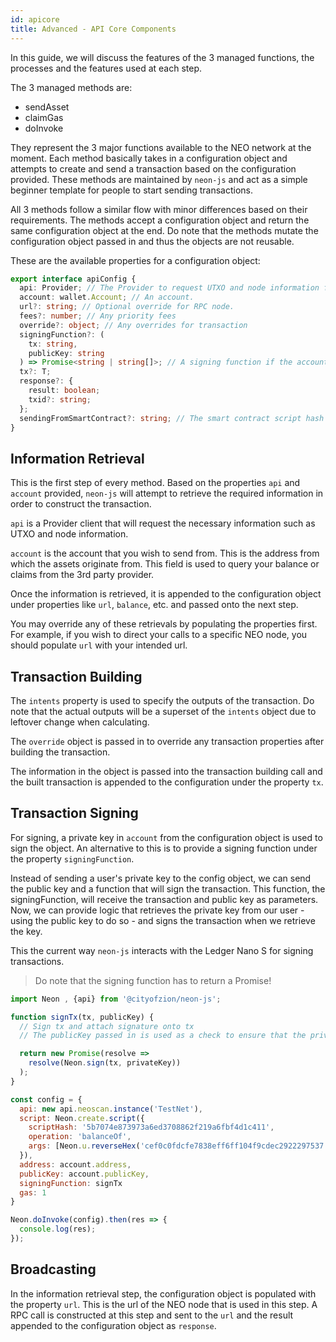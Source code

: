 ```yaml
---
id: apicore
title: Advanced - API Core Components
---
```


In this guide, we will discuss the features of the 3 managed functions, the processes and the features used at each step.

The 3 managed methods are:

- sendAsset
- claimGas
- doInvoke

They represent the 3 major functions available to the NEO network at the moment. Each method basically takes in a configuration object and attempts to create and send a transaction based on the configuration provided. These methods are maintained by `neon-js` and act as a simple beginner template for people to start sending transactions.

All 3 methods follow a similar flow with minor differences based on their requirements. The methods accept a configuration object and return the same configuration object at the end. Do note that the methods mutate the configuration object passed in and thus the objects are not reusable.

These are the available properties for a configuration object:

```ts
export interface apiConfig {
  api: Provider; // The Provider to request UTXO and node information from
  account: wallet.Account; // An account.
  url?: string; // Optional override for RPC node.
  fees?: number; // Any priority fees
  override?: object; // Any overrides for transaction
  signingFunction?: (
    tx: string,
    publicKey: string
  ) => Promise<string | string[]>; // A signing function if the account does not contain the private key
  tx?: T;
  response?: {
    result: boolean;
    txid?: string;
  };
  sendingFromSmartContract?: string; // The smart contract script hash if using assets from it
}
```

## Information Retrieval

This is the first step of every method. Based on the properties `api` and `account` provided, `neon-js` will attempt to retrieve the required information in order to construct the transaction.

`api` is a Provider client that will request the necessary information such as UTXO and node information.

`account` is the account that you wish to send from. This is the address from which the assets originate from. This field is used to query your balance or claims from the 3rd party provider.

Once the information is retrieved, it is appended to the configuration object under properties like `url`, `balance`, etc. and passed onto the next step.

You may override any of these retrievals by populating the properties first. For example, if you wish to direct your calls to a specific NEO node, you should populate `url` with your intended url.

## Transaction Building

The `intents` property is used to specify the outputs of the transaction. Do note that the actual outputs will be a superset of the `intents` object due to leftover change when calculating.

The `override` object is passed in to override any transaction properties after building the transaction.

The information in the object is passed into the transaction building call and the built transaction is appended to the configuration under the property `tx`.

## Transaction Signing

For signing, a private key in `account` from the configuration object is used to sign the object. An alternative to this is to provide a signing function under the property `signingFunction`.

Instead of sending a user's private key to the config object, we can send the public key and a function that will sign the transaction.
This function, the signingFunction, will receive the transaction and public key as parameters. Now, we can provide logic that retrieves the private key from our user - using the public key to do so - and signs the transaction when we retrieve the key.

This the current way `neon-js` interacts with the Ledger Nano S for signing transactions.

> Do note that the signing function has to return a Promise!

```js
import Neon , {api} from '@cityofzion/neon-js';

function signTx(tx, publicKey) {
  // Sign tx and attach signature onto tx
  // The publicKey passed in is used as a check to ensure that the private and public keys match.

  return new Promise(resolve =>
    resolve(Neon.sign(tx, privateKey))
  );
}

const config = {
  api: new api.neoscan.instance('TestNet'),
  script: Neon.create.script({
    scriptHash: '5b7074e873973a6ed3708862f219a6fbf4d1c411',
    operation: 'balanceOf',
    args: [Neon.u.reverseHex('cef0c0fdcfe7838eff6ff104f9cdec2922297537')]
  }),
  address: account.address,
  publicKey: account.publicKey,
  signingFunction: signTx
  gas: 1
}

Neon.doInvoke(config).then(res => {
  console.log(res);
});
```

## Broadcasting

In the information retrieval step, the configuration object is populated with the property `url`. This is the url of the NEO node that is used in this step. A RPC call is constructed at this step and sent to the `url` and the result appended to the configuration object as `response`.

